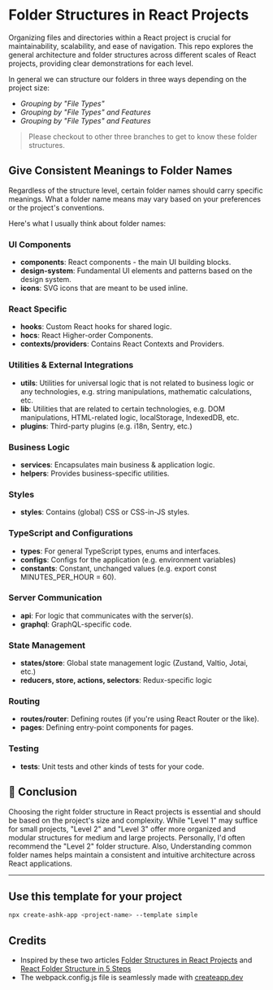 # Folder Structures in React Projects

Organizing files and directories within a React project is crucial for maintainability, scalability, and ease of navigation. This repo explores the general architecture and folder structures across different scales of React projects, providing clear demonstrations for each level.

In general we can structure our folders in three ways depending on the project size:

- *Grouping by "File Types"*
- *Grouping by "File Types" and Features*
- *Grouping by "File Types" and Features*

> Please checkout to other three branches to get to know these folder structures.

## Give Consistent Meanings to Folder Names
Regardless of the structure level, certain folder names should carry specific meanings. What a folder name means may vary based on your preferences or the project's conventions.

Here's what I usually think about folder names:

### UI Components

- **components**: React components - the main UI building blocks.
- **design-system**: Fundamental UI elements and patterns based on the design system.
- **icons**: SVG icons that are meant to be used inline.

### React Specific

- **hooks**: Custom React hooks for shared logic.
- **hocs**: React Higher-order Components.
- **contexts/providers**: Contains React Contexts and Providers.

### Utilities & External Integrations

- **utils**: Utilities for universal logic that is not related to business logic or any technologies, e.g. string manipulations, mathematic calculations, etc.
- **lib**: Utilities that are related to certain technologies, e.g. DOM manipulations, HTML-related logic, localStorage, IndexedDB, etc.
- **plugins**: Third-party plugins (e.g. i18n, Sentry, etc.)

### Business Logic

- **services**: Encapsulates main business & application logic.
- **helpers**: Provides business-specific utilities.

### Styles

- **styles**: Contains (global) CSS or CSS-in-JS styles.

### TypeScript and Configurations

- **types**: For general TypeScript types, enums and interfaces.
- **configs**: Configs for the application (e.g. environment variables)
- **constants**: Constant, unchanged values (e.g. export const MINUTES_PER_HOUR = 60).

### Server Communication

- **api**: For logic that communicates with the server(s).
- **graphql**: GraphQL-specific code.

### State Management

- **states/store**: Global state management logic (Zustand, Valtio, Jotai, etc.)
- **reducers, store, actions, selectors**: Redux-specific logic

### Routing

- **routes/router**: Defining routes (if you're using React Router or the like).
- **pages**: Defining entry-point components for pages.

### Testing

- **tests**: Unit tests and other kinds of tests for your code.

## 🏁 Conclusion

Choosing the right folder structure in React projects is essential and should be based on the project's size and complexity. While "Level 1" may suffice for small projects, "Level 2" and "Level 3" offer more organized and modular structures for medium and large projects. Personally, I'd often recommend the "Level 2" folder structure. Also, Understanding common folder names helps maintain a consistent and intuitive architecture across React applications.

---

## Use this template for your project

```bash
npx create-ashk-app <project-name> --template simple
```

## Credits

- Inspired by these two articles [Folder Structures in React Projects](https://dev.to/itswillt/folder-structures-in-react-projects-3dp8) and [React Folder Structure in 5 Steps](https://www.robinwieruch.de/react-folder-structure/)
- The webpack.config.js file is seamlessly made with [createapp.dev](https://createapp.dev/)